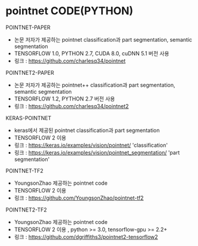 # pointnet CODE(PYTHON)

POINTNET-PAPER
- 논문 저자가 제공하는 pointnet classification과 part segmentation, semantic segmentation
- TENSORFLOW 1.0, PYTHON 2.7, CUDA 8.0, cuDNN 5.1 버전 사용
- 링크 : https://github.com/charlesq34/pointnet

POINTNET2-PAPER
- 논문 저자가 제공하는 pointnet++ classification과 part segmentation, semantic segmentation
- TENSORFLOW 1.2, PYTHON 2.7 버전 사용
- 링크 : https://github.com/charlesq34/pointnet2

KERAS-POINTNET
- keras에서 제공된 pointnet classification과 part segmentation
- TENSORFLOW 2 이용
- 링크 : https://keras.io/examples/vision/pointnet/                 'classification'
- 링크 : https://keras.io/examples/vision/pointnet_segmentation/    'part segmentation'

POINTNET-TF2
- YoungsonZhao 제공하는 pointnet code
- TENSORFLOW 2 이용
- 링크 : https://github.com/YoungsonZhao/pointnet-tf2

POINTNET2-TF2
- YoungsonZhao 제공하는 pointnet code
- TENSORFLOW 2 이용 , python >= 3.0, tensorflow-gpu >= 2.2+
- 링크 : https://github.com/dgriffiths3/pointnet2-tensorflow2